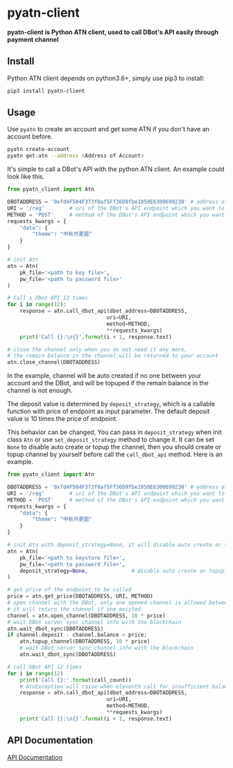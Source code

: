 # pyatn-client

**pyatn-client is Python ATN client, used to call DBot's API easily through payment channel**


## Install

Python ATN client depends on python3.6+, simply use pip3 to install:

```bash
pip3 install pyatn-client
```

## Usage

Use `pyatn` to create an account and get some ATN if you don't have an account before.

```bash
pyatn create-account
pyatn get-atn --address <Address of Account>
```

It's simple to call a DBot's API with the python ATN client. An example could look like this.

```python
from pyatn_client import Atn

DBOTADDRESS = '0xfd4F504F373f0af5Ff36D9fbe1050E6300699230' # address of the DBot you want to test, use 'AI poetry' as example
URI = '/reg'        # uri of the DBot's API endpoint which you want to call
METHOD = 'POST'     # method of the DBot's API endpoint which you want to call
requests_kwargs = {
    "data": {
        "theme": "中秋月更圆"
    }
}

# init Atn
atn = Atn(
    pk_file='<path to key file>',
    pw_file='<path to password file>'
)

# Call a DBot API 12 times
for i in range(12):
    response = atn.call_dbot_api(dbot_address=DBOTADDRESS,
                                uri=URI,
                                method=METHOD,
                                **requests_kwargs)
    print('Call {}:\n{}'.format(i + 1, response.text)

# close the channel only when you do not need it any more,
# the remain balance in the channel will be returned to your account
atn.close_channel(DBOTADDRESS)

```


In the example, channel will be auto created if no one between your account and the DBot, and will be topuped if the remain balance in the channel is not enough.

The deposit value is determined by `deposit_strategy`, which is a callable function with price of endpoint as input parameter. The default deposit value is 10 times the price of endpoint.

This behavior can be changed, You can pass in `deposit_strategy` when init class `Atn` or use `set_deposit_strategy` method to change it. It can be set `None` to disable auto create or topup the channel, then you should create or topup channel by yourself before call the `call_dbot_api` method. Here is an example.


```python
from pyatn_client import Atn

DBOTADDRESS = '0xfd4F504F373f0af5Ff36D9fbe1050E6300699230' # address of the DBot you want to test
URI = '/reg'        # uri of the DBot's API endpoint which you want to call
METHOD = 'POST'     # method of the DBot's API endpoint which you want to call
requests_kwargs = {
    "data": {
        "theme": "中秋月更圆"
    }
}

# init Atn with deposit_strategy=None, it will disable auto create or topup channel.
atn = Atn(
    pk_file='<path to keystore file>',
    pw_file='<path to password file>',
    deposit_strategy=None,              # disable auto create or topup channel
)

# get price of the endpoint to be called
price = atn.get_price(DBOTADDRESS, URI, METHOD)
# open channel with the DBot, only one opened channel is allowed between two address
# it will return the channel if one existed.
channel = atn.open_channel(DBOTADDRESS, 10 * price)
# wait DBot server sync channel info with the blockchain
atn.wait_dbot_sync(DBOTADDRESS)
if channel.deposit - channel.balance < price:
    atn.topup_channel(DBOTADDRESS, 10 * price)
    # wait DBot server sync channel info with the blockchain
    atn.wait_dbot_sync(DBOTADDRESS)

# call DBot API 12 times
for i in range(12)
    print('Call {}:'.format(call_count))
    # AtnException will raise when eleventh call for insufficient balance, catch it in a production environment
    response = atn.call_dbot_api(dbot_address=DBOTADDRESS,
                                uri=URI,
                                method=METHOD,
                                **requests_kwargs)
    print('Call {}:\n{}'.format(i + 1, response.text)

```

## API Documentation

[API Documentation](https://pyatn-client-doc.atnio.net)
